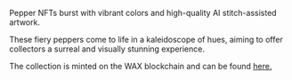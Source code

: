 Pepper NFTs burst with vibrant colors and high-quality AI stitch-assisted artwork.

These fiery peppers come to life in a kaleidoscope of hues, aiming to offer collectors a surreal and visually stunning experience.

The collection is minted on the WAX blockchain and can be found [here.](https://wax.atomichub.io/market?primary_chain=wax-mainnet&collection_name=pepperpepper)
